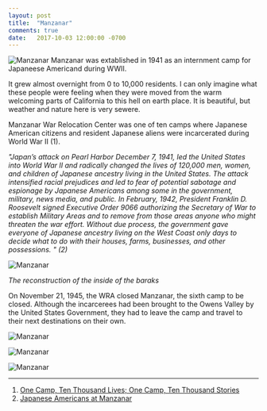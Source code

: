 ```yaml
---
layout: post
title:  "Manzanar"
comments: true
date:   2017-10-03 12:00:00 -0700
---
```


![Manzanar][manzanar1]
Manzanar was extablished in 1941 as an internment camp for Japaneese Americand during WWII. 

It grew almost overnight from 0 to 10,000 residents. I can only imagine what these people were feeling when they were moved from the warm welcoming parts of California to this hell on earth place. It is beautiful, but weather and nature here is very sewere. 

Manzanar War Relocation Center was one of ten camps where Japanese American citizens and resident Japanese aliens were incarcerated during World War II (1).

<i>"Japan’s attack on Pearl Harbor December 7, 1941, led the United States into World War II and radically changed the lives of 120,000 men, women, and children of Japanese ancestry living in the United States. The attack intensified racial prejudices and led to fear of potential sabotage and espionage by Japanese Americans among some in the government, military, news media, and public. In February, 1942, President Franklin D. Roosevelt signed Executive Order 9066 authorizing the Secretary of War to establish Military Areas and to remove from those areas anyone who might threaten the war effort. Without due process, the government gave everyone of Japanese ancestry living on the West Coast only days to decide what to do with their houses, farms, businesses, and other possessions. " (2)</i>

![Manzanar][manzanar2]

<i>The reconstruction of the inside of the baraks</i>

On November 21, 1945, the WRA closed Manzanar, the sixth camp to be closed. Although the incarcerees had been brought to the Owens Valley by the United States Government, they had to leave the camp and travel to their next destinations on their own.

![Manzanar][manzanar3]

![Manzanar][manzanar4]

![Manzanar][manzanar5]

***

1. [One Camp, Ten Thousand Lives; One Camp, Ten Thousand Stories](https://www.nps.gov/manz/index.htm)
2. [Japanese Americans at Manzanar
](https://www.nps.gov/manz/learn/historyculture/japanese-americans-at-manzanar.htm)

[manzanar1]: {{site.url}}/assets/img/03102017-Manzanar/03102017-manzanar-4.jpg "Manzanar view"
[manzanar2]: {{site.url}}/assets/img/03102017-Manzanar/03102017-manzanar-1.jpg "Manzanar view"
[manzanar3]: {{site.url}}/assets/img/03102017-Manzanar/03102017-manzanar-2.jpg "Manzanar view"
[manzanar4]: {{site.url}}/assets/img/03102017-Manzanar/03102017-manzanar-3.jpg "Manzanar view"
[manzanar5]: {{site.url}}/assets/img/03102017-Manzanar/03102017-manzanar-5.jpg "Manzanar view"